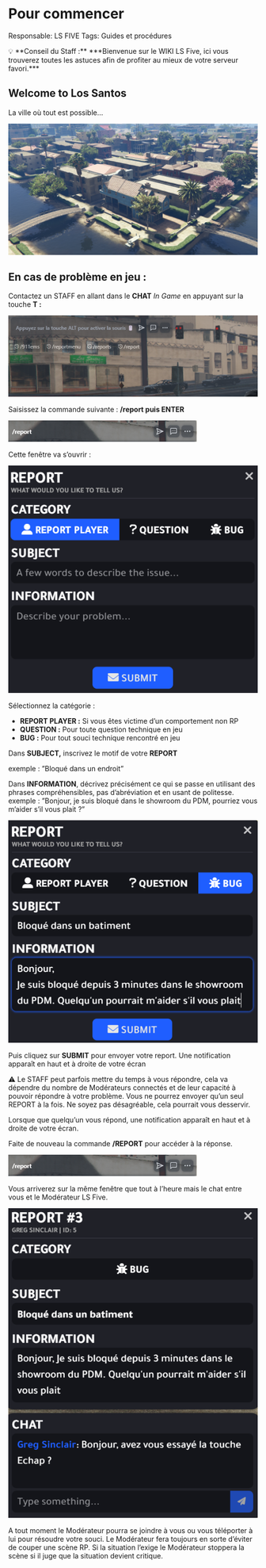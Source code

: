 # Pour commencer

Responsable: LS FIVE
Tags: Guides et procédures

<aside>
💡 **Conseil du Staff :** ***Bienvenue sur le WIKI LS Five, ici vous trouverez toutes les astuces afin de profiter au mieux de votre serveur favori.***
</aside>

## Welcome to Los Santos
La ville où tout est possible…

![Image WIKI 2.png](/images/Image_WIKI_2.png)


## En cas de problème en jeu :

Contactez un STAFF en allant dans le **CHAT** *In Game* en appuyant sur la touche **T :**

![image.png](./images/chat.png)

Saisissez la commande suivante : **/report puis ENTER**

![image.png](/images/report.png)

Cette fenêtre va s’ouvrir :

![image.png](./images/report_2.png)

Sélectionnez la catégorie :

- **REPORT PLAYER :** Si vous êtes victime d’un comportement non RP
- **QUESTION :** Pour toute question technique en jeu
- **BUG :** Pour tout souci technique rencontré en jeu

Dans **SUBJECT,** inscrivez le motif de votre **REPORT**

exemple : ”Bloqué dans un endroit”

Dans **INFORMATION**, décrivez précisément ce qui se passe en utilisant des phrases compréhensibles, pas d’abréviation et en usant de politesse.
exemple : ”Bonjour, je suis bloqué dans le showroom du PDM, pourriez vous m’aider s’il vous plait ?”

![image.png](./images/report_3.png)

Puis cliquez sur **SUBMIT** pour envoyer votre report. Une notification apparaît en haut et à droite de votre écran 

<aside>
⚠️ Le STAFF peut parfois mettre du temps à vous répondre, cela va dépendre du nombre de Modérateurs connectés et de leur capacité à pouvoir répondre à votre problème. 
Vous ne pourrez envoyer qu’un seul REPORT à la fois.
Ne soyez pas désagréable, cela pourrait vous desservir.

</aside>

Lorsque que quelqu’un vous répond, une notification apparaît en haut et à droite de votre écran.

Faite de nouveau la commande **/REPORT** pour accéder à la réponse.

![image.png](./images/report.png)

Vous arriverez sur la même fenêtre que tout à l’heure mais le chat entre vous et le Modérateur LS Five.

![image.png](./images/report_4.png)

A tout moment le Modérateur pourra se joindre à vous ou vous téléporter à lui pour résoudre votre souci. Le Modérateur fera toujours en sorte d’éviter de couper une scène RP.
Si la situation l’exige le Modérateur stoppera la scène si il juge que la situation devient critique.